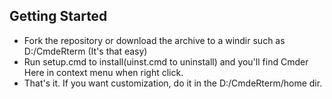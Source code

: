 ## Getting Started

* Fork the repository or download the archive to a windir such as D:/CmdeRterm (It's that easy)
* Run setup.cmd to install(uinst.cmd to uninstall) and you'll find
  Cmder Here in context menu when right click.
* That's it. If you want customization, do it in the D:/CmdeRterm/home dir.
